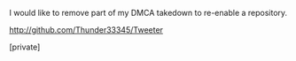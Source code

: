 I would like to remove part of my DMCA takedown to re-enable a repository.

http://github.com/Thunder33345/Tweeter

[private]
